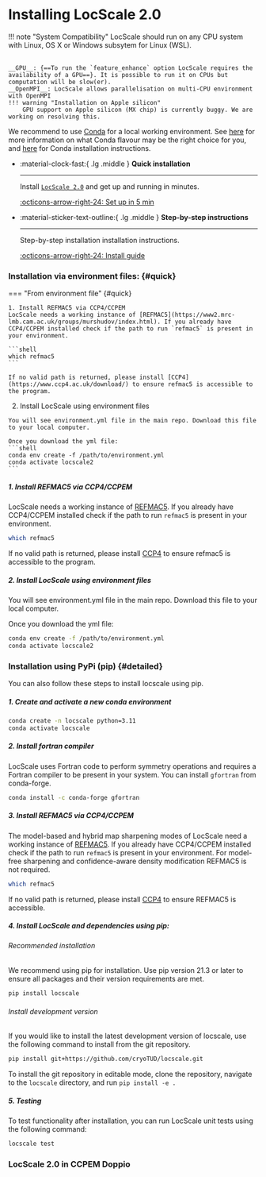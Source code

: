 # Installing LocScale 2.0 
!!! note "System Compatibility"
    LocScale should run on any CPU system with Linux, OS X or Windows subsytem for Linux (WSL). 
    <br><br>
    
    __GPU__: {==To run the `feature_enhance` option LocScale requires the availability of a GPU==}. It is possible to run it on CPUs but computation will be slow(er).  
    __OpenMPI__: LocScale allows parallelisation on multi-CPU environment with OpenMPI
    !!! warning "Installation on Apple silicon" 
        GPU support on Apple silicon (MX chip) is currently buggy. We are working on resolving this.  

We recommend to use [Conda](https://docs.conda.io/en/latest/) for a local working environment. See [here](https://docs.conda.io/projects/conda/en/latest/user-guide/install/download.html#anaconda-or-miniconda) for more information on what Conda flavour may be the right choice for you, and [here](https://www.anaconda.com/products/distribution) for Conda installation instructions.

<div class="grid cards" markdown>

-   :material-clock-fast:{ .lg .middle } __Quick installation__

    ---

    Install [`LocScale 2.0`](#) and get up
    and running in minutes.
    
    [:octicons-arrow-right-24: Set up in 5 min](#quick)

-   :material-sticker-text-outline:{ .lg .middle } __Step-by-step instructions__

    ---

    Step-by-step installation installation instructions.

    [:octicons-arrow-right-24: Install guide](#detailed)
</div>


### Installation via environment files: {#quick}

=== "From environment file" {#quick}

    1. Install REFMAC5 via CCP4/CCPEM
    LocScale needs a working instance of [REFMAC5](https://www2.mrc-lmb.cam.ac.uk/groups/murshudov/index.html). If you already have CCP4/CCPEM installed check if the path to run `refmac5` is present in your environment. 

    ```shell
    which refmac5
    ```

    If no valid path is returned, please install [CCP4](https://www.ccp4.ac.uk/download/) to ensure refmac5 is accessible to the program. 

   2. Install LocScale using environment files 

    You will see environment.yml file in the main repo. Download this file to your local computer.

    Once you download the yml file:
    ```shell
    conda env create -f /path/to/environment.yml
    conda activate locscale2
    ```

##### 1. Install REFMAC5 via CCP4/CCPEM
LocScale needs a working instance of [REFMAC5](https://www2.mrc-lmb.cam.ac.uk/groups/murshudov/index.html). If you already have CCP4/CCPEM installed check if the path to run `refmac5` is present in your environment. 

```bash
which refmac5
```

If no valid path is returned, please install [CCP4](https://www.ccp4.ac.uk/download/) to ensure refmac5 is accessible to the program. 

##### 2. Install LocScale using environment files 

You will see environment.yml file in the main repo. Download this file to your local computer.

Once you download the yml file:
```bash
conda env create -f /path/to/environment.yml
conda activate locscale2
```

### Installation using PyPi (pip) {#detailed}
You can also follow these steps to install locscale using pip.

##### 1. Create and activate a new conda environment

```bash title="1. Create and activate a new conda environment"
conda create -n locscale python=3.11
conda activate locscale
```
##### 2. Install fortran compiler
LocScale uses Fortran code to perform symmetry operations and requires a Fortran compiler to be present in your system. You can install `gfortran` from conda-forge.
```bash
conda install -c conda-forge gfortran
```
##### 3. Install REFMAC5 via CCP4/CCPEM

The model-based and hybrid map sharpening modes of LocScale need a working instance of [REFMAC5](https://www2.mrc-lmb.cam.ac.uk/groups/murshudov/index.html). If you already have CCP4/CCPEM installed check if the path to run `refmac5` is present in your environment. For model-free sharpening and confidence-aware density modification REFMAC5 is not required. 

```bash
which refmac5
```

If no valid path is returned, please install [CCP4](https://www.ccp4.ac.uk/download/) to ensure REFMAC5 is accessible. 

##### 4. Install LocScale and dependencies using pip:

###### Recommended installation
We recommend using pip for installation. Use pip version 21.3 or later to ensure all packages and their version requirements are met. 

```bash
pip install locscale 
```

###### Install development version
If you would like to install the latest development version of locscale, use the following command to install from the git repository. 
```bash
pip install git+https://github.com/cryoTUD/locscale.git
```

To install the git repository in editable mode, clone the repository, navigate to the `locscale` directory, and run `pip install -e .`

##### 5. Testing

To test functionality after installation, you can run LocScale unit tests using the following command:

```bash
locscale test
```

### LocScale 2.0 in CCPEM Doppio
